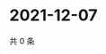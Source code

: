 # 2021-12-07

共 0 条

<!-- BEGIN WEIBO -->
<!-- 最后更新时间 Tue Dec 07 2021 15:12:08 GMT+0800 (China Standard Time) -->

<!-- END WEIBO -->
